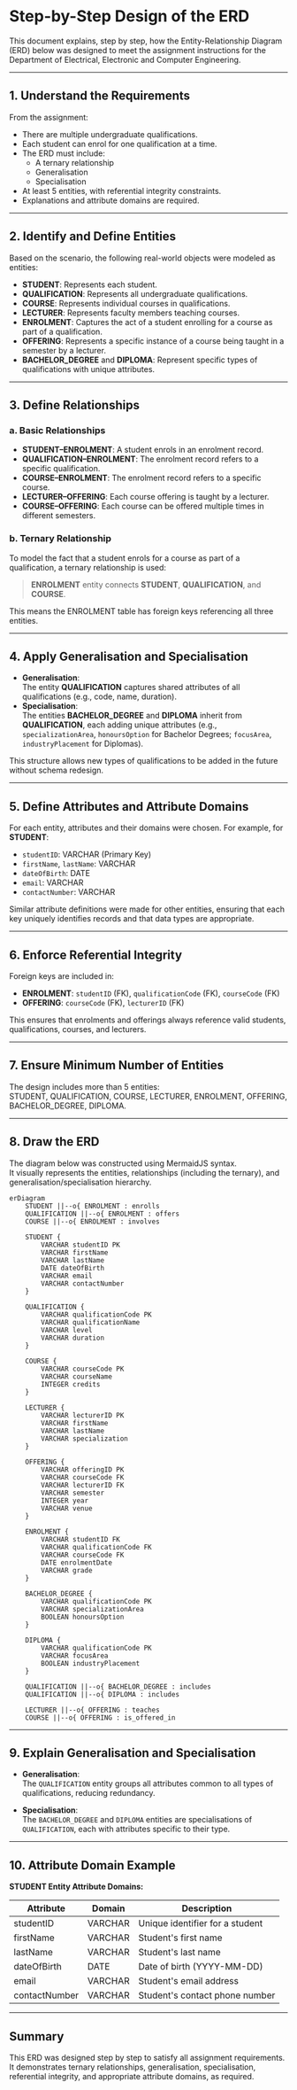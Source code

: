 # Step-by-Step Design of the ERD

This document explains, step by step, how the Entity-Relationship Diagram (ERD) below was designed to meet the assignment instructions for the Department of Electrical, Electronic and Computer Engineering.

---

## 1. **Understand the Requirements**

From the assignment:

- There are multiple undergraduate qualifications.
- Each student can enrol for one qualification at a time.
- The ERD must include:
  - A ternary relationship
  - Generalisation
  - Specialisation
- At least 5 entities, with referential integrity constraints.
- Explanations and attribute domains are required.

---

## 2. **Identify and Define Entities**

Based on the scenario, the following real-world objects were modeled as entities:

- **STUDENT**: Represents each student.
- **QUALIFICATION**: Represents all undergraduate qualifications.
- **COURSE**: Represents individual courses in qualifications.
- **LECTURER**: Represents faculty members teaching courses.
- **ENROLMENT**: Captures the act of a student enrolling for a course as part of a qualification.
- **OFFERING**: Represents a specific instance of a course being taught in a semester by a lecturer.
- **BACHELOR_DEGREE** and **DIPLOMA**: Represent specific types of qualifications with unique attributes.

---

## 3. **Define Relationships**

### a. Basic Relationships

- **STUDENT–ENROLMENT**: A student enrols in an enrolment record.
- **QUALIFICATION–ENROLMENT**: The enrolment record refers to a specific qualification.
- **COURSE–ENROLMENT**: The enrolment record refers to a specific course.
- **LECTURER–OFFERING**: Each course offering is taught by a lecturer.
- **COURSE–OFFERING**: Each course can be offered multiple times in different semesters.

### b. **Ternary Relationship**

To model the fact that a student enrols for a course as part of a qualification, a ternary relationship is used:

> **ENROLMENT** entity connects **STUDENT**, **QUALIFICATION**, and **COURSE**.

This means the ENROLMENT table has foreign keys referencing all three entities.

---

## 4. **Apply Generalisation and Specialisation**

- **Generalisation**:  
  The entity **QUALIFICATION** captures shared attributes of all qualifications (e.g., code, name, duration).
- **Specialisation**:  
  The entities **BACHELOR_DEGREE** and **DIPLOMA** inherit from **QUALIFICATION**, each adding unique attributes (e.g., `specializationArea`, `honoursOption` for Bachelor Degrees; `focusArea`, `industryPlacement` for Diplomas).

This structure allows new types of qualifications to be added in the future without schema redesign.

---

## 5. **Define Attributes and Attribute Domains**

For each entity, attributes and their domains were chosen. For example, for **STUDENT**:

- `studentID`: VARCHAR (Primary Key)
- `firstName`, `lastName`: VARCHAR
- `dateOfBirth`: DATE
- `email`: VARCHAR
- `contactNumber`: VARCHAR

Similar attribute definitions were made for other entities, ensuring that each key uniquely identifies records and that data types are appropriate.

---

## 6. **Enforce Referential Integrity**

Foreign keys are included in:

- **ENROLMENT**: `studentID` (FK), `qualificationCode` (FK), `courseCode` (FK)
- **OFFERING**: `courseCode` (FK), `lecturerID` (FK)

This ensures that enrolments and offerings always reference valid students, qualifications, courses, and lecturers.

---

## 7. **Ensure Minimum Number of Entities**

The design includes more than 5 entities:  
STUDENT, QUALIFICATION, COURSE, LECTURER, ENROLMENT, OFFERING, BACHELOR_DEGREE, DIPLOMA.

---

## 8. **Draw the ERD**

The diagram below was constructed using MermaidJS syntax.  
It visually represents the entities, relationships (including the ternary), and generalisation/specialisation hierarchy.

```mermaid
erDiagram
    STUDENT ||--o{ ENROLMENT : enrolls
    QUALIFICATION ||--o{ ENROLMENT : offers
    COURSE ||--o{ ENROLMENT : involves

    STUDENT {
        VARCHAR studentID PK
        VARCHAR firstName
        VARCHAR lastName
        DATE dateOfBirth
        VARCHAR email
        VARCHAR contactNumber
    }

    QUALIFICATION {
        VARCHAR qualificationCode PK
        VARCHAR qualificationName
        VARCHAR level
        VARCHAR duration
    }

    COURSE {
        VARCHAR courseCode PK
        VARCHAR courseName
        INTEGER credits
    }

    LECTURER {
        VARCHAR lecturerID PK
        VARCHAR firstName
        VARCHAR lastName
        VARCHAR specialization
    }

    OFFERING {
        VARCHAR offeringID PK
        VARCHAR courseCode FK
        VARCHAR lecturerID FK
        VARCHAR semester
        INTEGER year
        VARCHAR venue
    }

    ENROLMENT {
        VARCHAR studentID FK
        VARCHAR qualificationCode FK
        VARCHAR courseCode FK
        DATE enrolmentDate
        VARCHAR grade
    }

    BACHELOR_DEGREE {
        VARCHAR qualificationCode PK
        VARCHAR specializationArea
        BOOLEAN honoursOption
    }

    DIPLOMA {
        VARCHAR qualificationCode PK
        VARCHAR focusArea
        BOOLEAN industryPlacement
    }

    QUALIFICATION ||--o{ BACHELOR_DEGREE : includes
    QUALIFICATION ||--o{ DIPLOMA : includes

    LECTURER ||--o{ OFFERING : teaches
    COURSE ||--o{ OFFERING : is_offered_in
```

---

## 9. **Explain Generalisation and Specialisation**

- **Generalisation**:  
  The `QUALIFICATION` entity groups all attributes common to all types of qualifications, reducing redundancy.

- **Specialisation**:  
  The `BACHELOR_DEGREE` and `DIPLOMA` entities are specialisations of `QUALIFICATION`, each with attributes specific to their type.

---

## 10. **Attribute Domain Example**

**STUDENT Entity Attribute Domains:**

| Attribute     | Domain  | Description                     |
| ------------- | ------- | ------------------------------- |
| studentID     | VARCHAR | Unique identifier for a student |
| firstName     | VARCHAR | Student's first name            |
| lastName      | VARCHAR | Student's last name             |
| dateOfBirth   | DATE    | Date of birth (YYYY-MM-DD)      |
| email         | VARCHAR | Student's email address         |
| contactNumber | VARCHAR | Student's contact phone number  |

---

## **Summary**

This ERD was designed step by step to satisfy all assignment requirements.  
It demonstrates ternary relationships, generalisation, specialisation, referential integrity, and appropriate attribute domains, as required.
